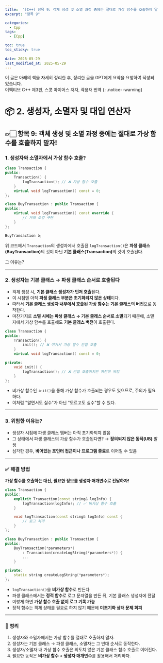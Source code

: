 ```yaml
---
title:  "[C++] 항목 9: 객체 생성 및 소멸 과정 중에는 절대로 가상 함수를 호출하지 말자!"
excerpt: "항목 9"

categories:
  - Cpp
tags:
  - [Cpp]

toc: true
toc_sticky: true
 
date: 2025-05-29
last_modified_at: 2025-05-29
---
```

이 글은 아래의 책을 자세히 정리한 후, 정리한 글을 GPT에게 요약을 요청하여 작성되었습니다.  
이펙티브 C++ 제3판, 스콧 마이어스 저자, 곽용재 번역
{: .notice--warning}

# 📦 2. 생성자, 소멸자 및 대입 연산자
## 👉🏻 항목 9: 객체 생성 및 소멸 과정 중에는 절대로 가상 함수를 호출하지 말자!

### 1. 생성자와 소멸자에서 가상 함수 호출?

```cpp
class Transaction {
public:
    Transaction() {
        logTransaction(); // ❌ 가상 함수 호출
    }
    virtual void logTransaction() const = 0;
};

class BuyTransaction : public Transaction {
public:
    virtual void logTransaction() const override {
        // 거래 로깅 구현
    }
};

BuyTransaction b;
```

위 코드에서 `Transaction`의 생성자에서 호출된 `logTransaction()`은 <b>파생 클래스(BuyTransaction)</b>의 것이 아닌 <b>기본 클래스(Transaction)</b>의 것이 호출된다.

그 이유는?

---

### 2. 생성자는 기본 클래스 → 파생 클래스 순서로 호출된다

* 객체 생성 시, **기본 클래스 생성자가 먼저 호출**된다.
* 이 시점엔 아직 **파생 클래스 부분은 초기화되지 않은 상태**이다.
* 따라서 **기본 클래스 생성자 내부에서 호출된 가상 함수는 기본 클래스의 버전**으로 동작한다.
* 마찬가지로 **소멸 시에는 파생 클래스 → 기본 클래스 순서로 소멸**되기 때문에,
  소멸자에서 가상 함수를 호출해도 **기본 클래스 버전**이 호출된다.

```cpp
class Transaction {
public:
    Transaction() {
        init(); // ❌ 여기서 가상 함수 간접 호출
    }
    virtual void logTransaction() const = 0;

private:
    void init() {
        logTransaction(); // ❌ 간접 호출이지만 여전히 위험
    }
};
```

* 비가상 함수인 `init()`을 통해 가상 함수가 호출되는 경우도 있으므로, 주의가 필요하다.
* 이처럼 "알면서도 실수"가 아닌 "모르고도 실수"할 수 있다.

---

### 3. 위험한 이유는?

* 생성자 시점에 파생 클래스 멤버는 아직 초기화되지 않음
* 그 상태에서 파생 클래스의 가상 함수가 호출된다면?
  → **정의되지 않은 동작(UB)** 발생
* 심각한 경우, **비어있는 포인터 접근이나 프로그램 종료**로 이어질 수 있음

---

### ✅ 해결 방법

**가상 함수를 호출하는 대신, 필요한 정보를 생성자 매개변수로 전달하자!**

```cpp
class Transaction {
public:
    explicit Transaction(const string& logInfo) {
        logTransaction(logInfo); // ✅ 비가상 함수 호출
    }

    void logTransaction(const string& logInfo) const {
        // 로그 처리
    }
};

class BuyTransaction : public Transaction {
public:
    BuyTransaction(*parameters*)
        : Transaction(createLogString(*parameters*)) {
        ...
    }

private:
    static string createLogString(*parameters*);
};
```

* `logTransaction()`을 **비가상 함수**로 만든다
* 파생 클래스에서는 **정적 함수**로 로그 문자열을 만든 뒤, 기본 클래스 생성자에 전달
* 이렇게 하면 **가상 함수 호출 없이 로그 기록 가능**
* 정적 함수는 객체 상태를 필요로 하지 않기 때문에 **미초기화 상태 문제 회피**

---

### 🧐 정리

1. 생성자와 소멸자에서는 가상 함수를 절대로 호출하지 말자.
2. 생성자는 기본 클래스 → 파생 클래스, 소멸자는 그 반대 순서로 동작한다.
3. 생성자/소멸자 내 가상 함수 호출은 의도치 않은 기본 클래스 함수 호출로 이어진다.
4. 필요한 동작은 **비가상 함수 + 생성자 매개변수**를 활용해서 처리하자.